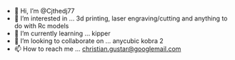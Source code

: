 - 👋 Hi, I’m @Cjthedj77
- 👀 I’m interested in ... 3d printing, laser engraving/cutting and anything  to do with Rc models
- 🌱 I’m currently learning ... kipper 
- 💞️ I’m looking to collaborate on ... anycubic kobra 2
- 📫 How to reach me ... christian.gustar@googlemail.com 

<!---
Cjthedj77/Cjthedj77 is a ✨ special ✨ repository because its `README.md` (this file) appears on your GitHub profile.
You can click the Preview link to take a look at your changes.
--->
